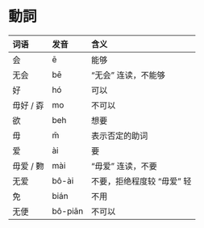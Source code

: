 # 動詞



| 词语 | 发音 | 含义 |
| :--- | :--- | :--- |
| 会 | ē | 能够 |
| 无会 | bē | “无会” 连读，不能够 |
| 好 | hó | 可以 |
| 毋好 / 孬 | mo | 不可以 |
| 欲 | beh | 想要 |
| 毋 | m̄ | 表示否定的助词 |
| 爱 | ài | 要 |
| 毋爱 / 覅 | mài | “毋爱” 连读，不要 |
| 无爱 | bô-ài | 不要，拒绝程度较 “毋爱” 轻 |
| 免 | bián | 不用 |
| 无便 | bô-piān | 不可以 |



